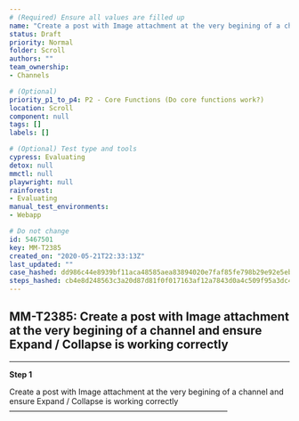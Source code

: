 ```yaml
---
# (Required) Ensure all values are filled up
name: "Create a post with Image attachment at the very begining of a channel and ensure Expand / Collapse is working correctly"
status: Draft
priority: Normal
folder: Scroll
authors: ""
team_ownership: 
- Channels

# (Optional)
priority_p1_to_p4: P2 - Core Functions (Do core functions work?)
location: Scroll
component: null
tags: []
labels: []

# (Optional) Test type and tools
cypress: Evaluating
detox: null
mmctl: null
playwright: null
rainforest: 
- Evaluating
manual_test_environments: 
- Webapp

# Do not change
id: 5467501
key: MM-T2385
created_on: "2020-05-21T22:33:13Z"
last_updated: ""
case_hashed: dd986c44e8939bf11aca48585aea83894020e7faf85fe798b29e92e5ebff73d72a7abea17e243016cbfed9b1b50f59e3
steps_hashed: cb4e8d248563c3a20d87d81f0f017163af12a7843d0a4c509f95a3dc4cfde60d6cb9b5cebf351f02c909bb2df3873228
---
```


<!-- (Auto-generated) Based on frontmatter's "key" and "name" -->

## MM-T2385: Create a post with Image attachment at the very begining of a channel and ensure Expand / Collapse is working correctly

---

**Step 1**

Create a post with Image attachment at the very begining of a channel and ensure Expand / Collapse is working correctly\
————————————————————————————
